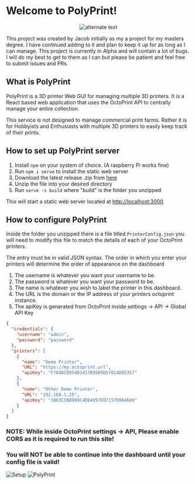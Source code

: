 # Welcome to PolyPrint!

 <p align="center">
    <img src="https://user-images.githubusercontent.com/47374239/150470183-31f4f1fc-9bb5-45f4-ba18-30adfcb87549.png" alt="alternate text">
 </p>

This project was created by Jacob initially as my a project for my masters degree. I have continued adding to it and 
plan to keep it up for as long as I can manage. This project is currently in Alpha and will contain a lot of bugs. I 
will do my best to get to them as I can but please be patient and feel free to submit issues and PRs. 

## What is PolyPrint

PolyPrint is a 3D printer Web GUI for managing multiple 3D printers. It is a React based web application that uses 
the OctoPrint API to centrally manage your entire collection. 

This service is not designed to manage commercial print farms. Rather it is for Hobbyists and Enthusiasts with multiple
3D printers to easily keep track of their prints. 

## How to set up PolyPrint server
1. Install `npm` on your system of choice. (A raspberry Pi works fine)
2. Run `npm i serve` to install the static web server
3. Download the latest release .zip from [here](https://github.com/jbyerline/PolyPrint/releases/)
4. Unzip the file into your desired directory
5. Run `serve -s build` where "build" is the folder you unzipped

This will start a static web server located at [http://localhost:3000](http://localhost:3000)

## How to configure PolyPrint
Inside the folder you unzipped there is a file titled `PrinterConfig.json` you will need to modify this file to
match the details of each of your OctoPrint printers. 

The entry must be in valid JSON syntax. The order in which you enter your printers will determine the order of
appearance on the dashboard

1. The username is whatever you want your username to be.
2. The password is whatever you want your password to be.
3. The name is whatever you wish to label the printer in this dashboard.
4. The URL is the domain or the IP address of your printers octoprint instance.
5. The apiKey is generated from OctoPrint inside settings -> API -> Global API Key

```json
{
  "credentials": {
    "username": "admin",
    "password": "password"
  },
  "printers": [
    {
      "name": "Demo Printer",
      "URL": "https://my.octoprint.url",
      "apiKey": "F704DCD954D1417B95B9D57014D05357"
    },
    {
      "name": "Other Demo Printer",
      "URL": "192.168.1.25",
      "apiKey": "3863CCB8989C4D84957897157D964699"
    }
  ]
}
```

### NOTE: While inside OctoPrint settings -> API, Please enable CORS as it is required to run this site!

### You will NOT be able to continue into the dashboard until your config file is valid!
![Setup](https://user-images.githubusercontent.com/47374239/150470063-744b93d6-9476-486a-b97a-ba32552a2552.png)
![PolyPrint](https://user-images.githubusercontent.com/47374239/150470009-9308ad61-0537-4a2e-8a86-7fadb1275683.png)
